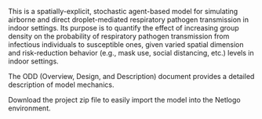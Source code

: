 This is a spatially-explicit, stochastic agent-based model for simulating airborne and direct droplet-mediated respiratory pathogen transmission in indoor settings. Its purpose is to quantify the effect of increasing group density on the probability of respiratory pathogen transmission from infectious individuals to susceptible ones, given varied spatial dimension and risk-reduction behavior (e.g., mask use, social distancing, etc.) levels in indoor settings.

The ODD (Overview, Design, and Description) document provides a detailed description of model mechanics.

Download the project zip file to easily import the model into the Netlogo environment.

